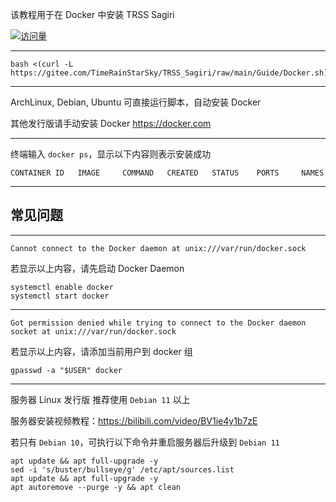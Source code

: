 该教程用于在 Docker 中安装 TRSS Sagiri

[![访问量](https://profile-counter.glitch.me/TimeRainStarSky-Docker/count.svg)](https://docker.com)
***
```
bash <(curl -L https://gitee.com/TimeRainStarSky/TRSS_Sagiri/raw/main/Guide/Docker.sh)
```
***
ArchLinux, Debian, Ubuntu 可直接运行脚本，自动安装 Docker

其他发行版请手动安装 Docker <https://docker.com>
***
终端输入 `docker ps`，显示以下内容则表示安装成功
```
CONTAINER ID   IMAGE     COMMAND   CREATED   STATUS    PORTS     NAMES
```
***
## 常见问题
***
```
Cannot connect to the Docker daemon at unix:///var/run/docker.sock
```
若显示以上内容，请先启动 Docker Daemon
```
systemctl enable docker
systemctl start docker
```
***
```
Got permission denied while trying to connect to the Docker daemon socket at unix:///var/run/docker.sock
```
若显示以上内容，请添加当前用户到 docker 组
```
gpasswd -a "$USER" docker
```
***
服务器 Linux 发行版 推荐使用 `Debian 11` 以上

服务器安装视频教程：<https://bilibili.com/video/BV1ie4y1b7zE>

若只有 `Debian 10`，可执行以下命令并重启服务器后升级到 `Debian 11`
```
apt update && apt full-upgrade -y
sed -i 's/buster/bullseye/g' /etc/apt/sources.list
apt update && apt full-upgrade -y
apt autoremove --purge -y && apt clean
```